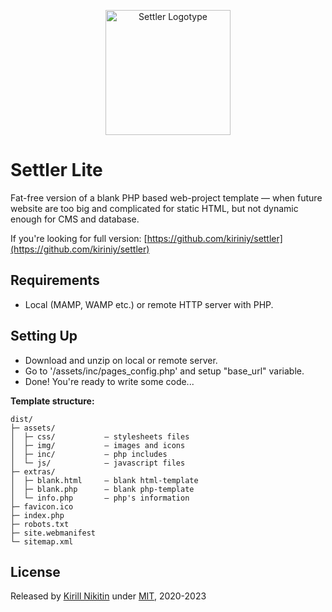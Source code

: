 <p align="center">
  <a href="https://kiriniy.github.io/settler/">
    <picture>
      <source media="(prefers-color-scheme: dark)" srcset="https://kiriniy.github.io/settler/assets/img/settler-lite-repo-logo_darkmode.png">
      <source media="(prefers-color-scheme: light)" srcset="https://kiriniy.github.io/settler/assets/img/settler-lite-repo-logo.png">
      <img src="https://kiriniy.github.io/settler/assets/img/settler-lite-repo-logo.png" alt="Settler Logotype" width="200" height="200">
    </picture>
  </a>
</p>

# Settler Lite
Fat-free version of a blank PHP based web-project template — when future website are too big and complicated for static HTML, but not dynamic enough for CMS and database.

If you're looking for full version: [https://github.com/kiriniy/settler](https://github.com/kiriniy/settler)

## Requirements
 - Local (MAMP, WAMP etc.) or remote HTTP server with PHP.

## Setting Up
 - Download and unzip on local or remote server.
 - Go to '/assets/inc/pages_config.php' and setup "base_url" variable.
 - Done! You're ready to write some code...

**Template structure:**

  ```text
dist/
├─ assets/
│  ├─ css/           — stylesheets files
│  ├─ img/           — images and icons
│  ├─ inc/           — php includes
│  └─ js/            — javascript files
├─ extras/
│  ├─ blank.html     — blank html-template
│  ├─ blank.php      — blank php-template
│  └─ info.php       – php's information
├─ favicon.ico
├─ index.php
├─ robots.txt
├─ site.webmanifest
└─ sitemap.xml
  ```

## License

Released by [Kirill Nikitin](https://github.com/kiriniy) under [MIT](https://github.com/kiriniy/settler/blob/master/LICENSE), 2020-2023

